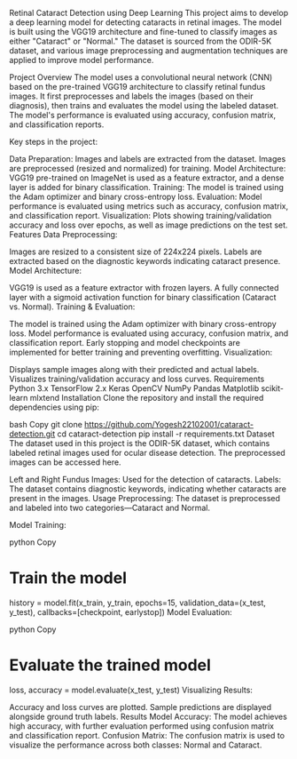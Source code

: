 Retinal Cataract Detection using Deep Learning
This project aims to develop a deep learning model for detecting cataracts in retinal images. The model is built using the VGG19 architecture and fine-tuned to classify images as either "Cataract" or "Normal." The dataset is sourced from the ODIR-5K dataset, and various image preprocessing and augmentation techniques are applied to improve model performance.

Project Overview
The model uses a convolutional neural network (CNN) based on the pre-trained VGG19 architecture to classify retinal fundus images. It first preprocesses and labels the images (based on their diagnosis), then trains and evaluates the model using the labeled dataset. The model's performance is evaluated using accuracy, confusion matrix, and classification reports.

Key steps in the project:

Data Preparation: Images and labels are extracted from the dataset. Images are preprocessed (resized and normalized) for training.
Model Architecture: VGG19 pre-trained on ImageNet is used as a feature extractor, and a dense layer is added for binary classification.
Training: The model is trained using the Adam optimizer and binary cross-entropy loss.
Evaluation: Model performance is evaluated using metrics such as accuracy, confusion matrix, and classification report.
Visualization: Plots showing training/validation accuracy and loss over epochs, as well as image predictions on the test set.
Features
Data Preprocessing:

Images are resized to a consistent size of 224x224 pixels.
Labels are extracted based on the diagnostic keywords indicating cataract presence.
Model Architecture:

VGG19 is used as a feature extractor with frozen layers.
A fully connected layer with a sigmoid activation function for binary classification (Cataract vs. Normal).
Training & Evaluation:

The model is trained using the Adam optimizer with binary cross-entropy loss.
Model performance is evaluated using accuracy, confusion matrix, and classification report.
Early stopping and model checkpoints are implemented for better training and preventing overfitting.
Visualization:

Displays sample images along with their predicted and actual labels.
Visualizes training/validation accuracy and loss curves.
Requirements
Python 3.x
TensorFlow 2.x
Keras
OpenCV
NumPy
Pandas
Matplotlib
scikit-learn
mlxtend
Installation
Clone the repository and install the required dependencies using pip:

bash
Copy
git clone https://github.com/Yogesh22102001/cataract-detection.git
cd cataract-detection
pip install -r requirements.txt
Dataset
The dataset used in this project is the ODIR-5K dataset, which contains labeled retinal images used for ocular disease detection. The preprocessed images can be accessed here.

Left and Right Fundus Images: Used for the detection of cataracts.
Labels: The dataset contains diagnostic keywords, indicating whether cataracts are present in the images.
Usage
Preprocessing: The dataset is preprocessed and labeled into two categories—Cataract and Normal.

Model Training:

python
Copy
# Train the model
history = model.fit(x_train, y_train, epochs=15, validation_data=(x_test, y_test), callbacks=[checkpoint, earlystop])
Model Evaluation:

python
Copy
# Evaluate the trained model
loss, accuracy = model.evaluate(x_test, y_test)
Visualizing Results:

Accuracy and loss curves are plotted.
Sample predictions are displayed alongside ground truth labels.
Results
Model Accuracy: The model achieves high accuracy, with further evaluation performed using confusion matrix and classification report.
Confusion Matrix: The confusion matrix is used to visualize the performance across both classes: Normal and Cataract.
